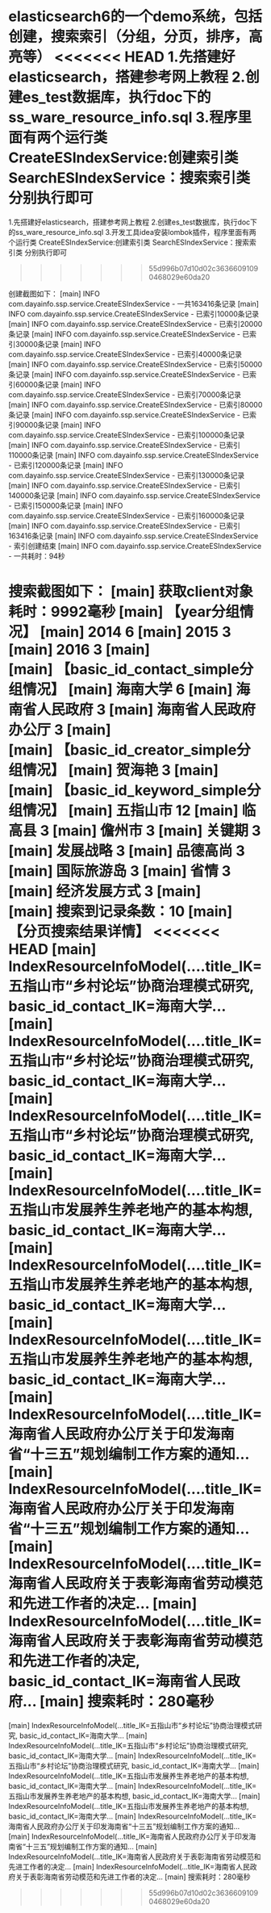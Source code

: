 elasticsearch6的一个demo系统，包括创建，搜索索引（分组，分页，排序，高亮等） 
<<<<<<< HEAD
1.先搭建好elasticsearch，搭建参考网上教程 
2.创建es_test数据库，执行doc下的ss_ware_resource_info.sql 
3.程序里面有两个运行类 CreateESIndexService:创建索引类 SearchESIndexService：搜索索引类 分别执行即可
=======

1.先搭建好elasticsearch，搭建参考网上教程 
2.创建es_test数据库，执行doc下的ss_ware_resource_info.sql 
3.开发工具idea安装lombok插件，程序里面有两个运行类 CreateESIndexService:创建索引类 SearchESIndexService：搜索索引类 分别执行即可
>>>>>>> 55d996b07d10d02c36366091090468029e60da20

创建截图如下：
[main] INFO com.dayainfo.ssp.service.CreateESIndexService - 一共163416条记录
[main] INFO com.dayainfo.ssp.service.CreateESIndexService - 已索引10000条记录
[main] INFO com.dayainfo.ssp.service.CreateESIndexService - 已索引20000条记录
[main] INFO com.dayainfo.ssp.service.CreateESIndexService - 已索引30000条记录
[main] INFO com.dayainfo.ssp.service.CreateESIndexService - 已索引40000条记录
[main] INFO com.dayainfo.ssp.service.CreateESIndexService - 已索引50000条记录
[main] INFO com.dayainfo.ssp.service.CreateESIndexService - 已索引60000条记录
[main] INFO com.dayainfo.ssp.service.CreateESIndexService - 已索引70000条记录
[main] INFO com.dayainfo.ssp.service.CreateESIndexService - 已索引80000条记录
[main] INFO com.dayainfo.ssp.service.CreateESIndexService - 已索引90000条记录
[main] INFO com.dayainfo.ssp.service.CreateESIndexService - 已索引100000条记录
[main] INFO com.dayainfo.ssp.service.CreateESIndexService - 已索引110000条记录
[main] INFO com.dayainfo.ssp.service.CreateESIndexService - 已索引120000条记录
[main] INFO com.dayainfo.ssp.service.CreateESIndexService - 已索引130000条记录
[main] INFO com.dayainfo.ssp.service.CreateESIndexService - 已索引140000条记录
[main] INFO com.dayainfo.ssp.service.CreateESIndexService - 已索引150000条记录
[main] INFO com.dayainfo.ssp.service.CreateESIndexService - 已索引160000条记录
[main] INFO com.dayainfo.ssp.service.CreateESIndexService - 已索引163416条记录
[main] INFO com.dayainfo.ssp.service.CreateESIndexService - 索引创建结束
[main] INFO com.dayainfo.ssp.service.CreateESIndexService - 一共耗时：94秒

搜索截图如下：
[main]  获取client对象耗时：9992毫秒
[main]  【year分组情况】
[main]  2014 6
[main]  2015 3
[main]  2016 3
[main]  
[main]  【basic_id_contact_simple分组情况】
[main]  海南大学 6
[main]  海南省人民政府 3
[main]  海南省人民政府办公厅 3
[main]  
[main]  【basic_id_creator_simple分组情况】
[main]  贺海艳 3
[main]  
[main]  【basic_id_keyword_simple分组情况】
[main]  五指山市 12
[main]  临高县 3
[main]  儋州市 3
[main]  关键期 3
[main]  发展战略 3
[main]  品德高尚 3
[main]  国际旅游岛 3
[main]  省情 3
[main]  经济发展方式 3
[main]  
[main]  搜索到记录条数：10
[main]  【分页搜索结果详情】
<<<<<<< HEAD
[main]  IndexResourceInfoModel(....title_IK=五指山市“乡村论坛”协商治理模式研究, basic_id_contact_IK=海南大学...
[main]  IndexResourceInfoModel(....title_IK=五指山市“乡村论坛”协商治理模式研究, basic_id_contact_IK=海南大学...
[main]  IndexResourceInfoModel(....title_IK=五指山市“乡村论坛”协商治理模式研究, basic_id_contact_IK=海南大学...
[main]  IndexResourceInfoModel(....title_IK=五指山市发展养生养老地产的基本构想, basic_id_contact_IK=海南大学...
[main]  IndexResourceInfoModel(....title_IK=五指山市发展养生养老地产的基本构想, basic_id_contact_IK=海南大学...
[main]  IndexResourceInfoModel(....title_IK=五指山市发展养生养老地产的基本构想, basic_id_contact_IK=海南大学...
[main]  IndexResourceInfoModel(....title_IK=海南省人民政府办公厅关于印发海南省“十三五”规划编制工作方案的通知...
[main]  IndexResourceInfoModel(....title_IK=海南省人民政府办公厅关于印发海南省“十三五”规划编制工作方案的通知...
[main]  IndexResourceInfoModel(....title_IK=海南省人民政府关于表彰海南省劳动模范和先进工作者的决定...
[main]  IndexResourceInfoModel(....title_IK=海南省人民政府关于表彰海南省劳动模范和先进工作者的决定, basic_id_contact_IK=海南省人民政府...
[main]  搜索耗时：280毫秒
=======
[main]  IndexResourceInfoModel(...title_IK=五指山市“乡村论坛”协商治理模式研究, basic_id_contact_IK=海南大学...
[main]  IndexResourceInfoModel(...title_IK=五指山市“乡村论坛”协商治理模式研究, basic_id_contact_IK=海南大学...
[main]  IndexResourceInfoModel(...title_IK=五指山市“乡村论坛”协商治理模式研究, basic_id_contact_IK=海南大学...
[main]  IndexResourceInfoModel(...title_IK=五指山市发展养生养老地产的基本构想, basic_id_contact_IK=海南大学...
[main]  IndexResourceInfoModel(...title_IK=五指山市发展养生养老地产的基本构想, basic_id_contact_IK=海南大学...
[main]  IndexResourceInfoModel(...title_IK=五指山市发展养生养老地产的基本构想, basic_id_contact_IK=海南大学...
[main]  IndexResourceInfoModel(...title_IK=海南省人民政府办公厅关于印发海南省“十三五”规划编制工作方案的通知...
[main]  IndexResourceInfoModel(...title_IK=海南省人民政府办公厅关于印发海南省“十三五”规划编制工作方案的通知...
[main]  IndexResourceInfoModel(...title_IK=海南省人民政府关于表彰海南省劳动模范和先进工作者的决定...
[main]  IndexResourceInfoModel(...title_IK=海南省人民政府关于表彰海南省劳动模范和先进工作者的决定...
[main]  搜索耗时：280毫秒
>>>>>>> 55d996b07d10d02c36366091090468029e60da20
